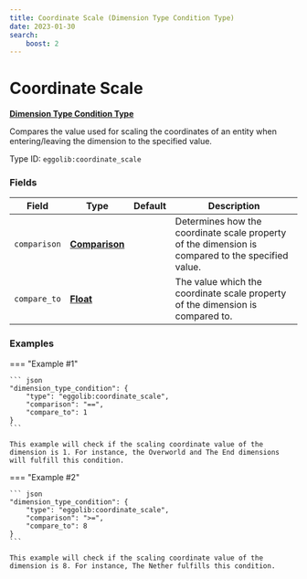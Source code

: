 ```yaml
---
title: Coordinate Scale (Dimension Type Condition Type)
date: 2023-01-30
search:
    boost: 2
---
```


#   Coordinate Scale

[**Dimension Type Condition Type**][1]

Compares the value used for scaling the coordinates of an entity when entering/leaving the dimension to the specified value.

Type ID: `eggolib:coordinate_scale`


### Fields

Field | Type | Default | Description
------|------|---------|------------
`comparison` | [**Comparison**][2] | | Determines how the coordinate scale property of the dimension is compared to the specified value.
`compare_to` | [**Float**][3] | | The value which the coordinate scale property of the dimension is compared to.


### Examples

=== "Example #1"

    ``` json
    "dimension_type_condition": {
        "type": "eggolib:coordinate_scale",
        "comparison": "==",
        "compare_to": 1
    }
    ```

    This example will check if the scaling coordinate value of the dimension is 1. For instance, the Overworld and The End dimensions will fulfill this condition.


=== "Example #2"

    ``` json
    "dimension_type_condition": {
        "type": "eggolib:coordinate_scale",
        "comparison": ">=",
        "compare_to": 8
    }
    ```

    This example will check if the scaling coordinate value of the dimension is 8. For instance, The Nether fulfills this condition.



[1]: ../dimension_type_condition_types.md
[2]: https://origins.readthedocs.io/en/latest/types/data_types/comparison
[3]: https://origins.readthedocs.io/en/latest/types/data_types/float
